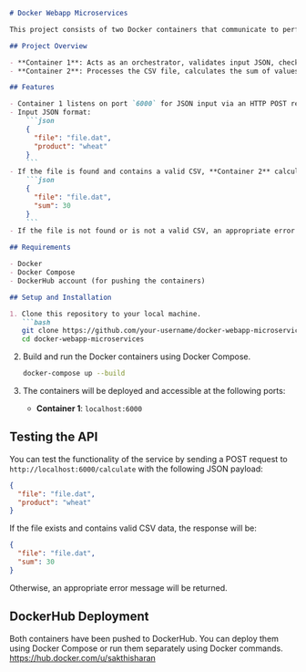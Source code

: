 ```markdown
# Docker Webapp Microservices

This project consists of two Docker containers that communicate to perform calculations based on input JSON and CSV files.

## Project Overview

- **Container 1**: Acts as an orchestrator, validates input JSON, checks if the file exists, and forwards the file and product details to **Container 2**.
- **Container 2**: Processes the CSV file, calculates the sum of values for the specified product, and returns the result in JSON format.

## Features

- Container 1 listens on port `6000` for JSON input via an HTTP POST request to `/calculate`.
- Input JSON format:
    ```json
    {
      "file": "file.dat",
      "product": "wheat"
    }
    ```
- If the file is found and contains a valid CSV, **Container 2** calculates the sum of the values matching the specified product and returns the sum in JSON format:
    ```json
    {
      "file": "file.dat",
      "sum": 30
    }
    ```
- If the file is not found or is not a valid CSV, an appropriate error message is returned.

## Requirements

- Docker
- Docker Compose
- DockerHub account (for pushing the containers)

## Setup and Installation

1. Clone this repository to your local machine.
   ```bash
   git clone https://github.com/your-username/docker-webapp-microservices.git
   cd docker-webapp-microservices
   ```

2. Build and run the Docker containers using Docker Compose.
   ```bash
   docker-compose up --build
   ```

3. The containers will be deployed and accessible at the following ports:
   - **Container 1**: `localhost:6000`

## Testing the API

You can test the functionality of the service by sending a POST request to `http://localhost:6000/calculate` with the following JSON payload:

```json
{
  "file": "file.dat",
  "product": "wheat"
}
```

If the file exists and contains valid CSV data, the response will be:
```json
{
  "file": "file.dat",
  "sum": 30
}
```

Otherwise, an appropriate error message will be returned.

## DockerHub Deployment

Both containers have been pushed to DockerHub. You can deploy them using Docker Compose or run them separately using Docker commands. https://hub.docker.com/u/sakthisharan
